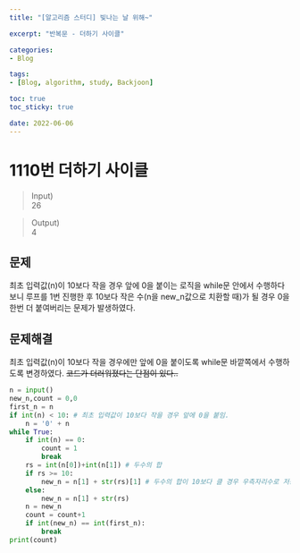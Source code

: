 ```yaml
--- 
title: "[알고리즘 스터디] 빛나는 날 위해~" 

excerpt: "반복문 - 더하기 사이클" 

categories: 
- Blog

tags: 
- [Blog, algorithm, study, Backjoon]

toc: true
toc_sticky: true

date: 2022-06-06
--- 
```


# 1110번 더하기 사이클

> Input) <br>
26

> Output) <br>
4

## 문제
최초 입력값(n)이 10보다 작을 경우 앞에 0을 붙이는 로직을 while문 안에서 수행하다 보니 루프를 1번 진행한 후 10보다 작은 수(n을 new_n값으로 치환할 때)가 될 경우 0을 한번 더 붙여버리는 문제가 발생하였다.
## 문제해결
최초 입력값(n)이 10보다 작을 경우에만 앞에 0을 붙이도록 while문 바깥쪽에서 수행하도록 변경하였다.
~~코드가 더러워졌다는 단점이 있다..~~

```python
n = input()
new_n,count = 0,0
first_n = n
if int(n) < 10: # 최초 입력값이 10보다 작을 경우 앞에 0을 붙임.
    n = '0' + n
while True:
    if int(n) == 0:
        count = 1
        break
    rs = int(n[0])+int(n[1]) # 두수의 합
    if rs >= 10:
        new_n = n[1] + str(rs)[1] # 두수의 합이 10보다 클 경우 우측자리수로 저장.
    else:
        new_n = n[1] + str(rs) 
    n = new_n
    count = count+1
    if int(new_n) == int(first_n):
        break
print(count)
```